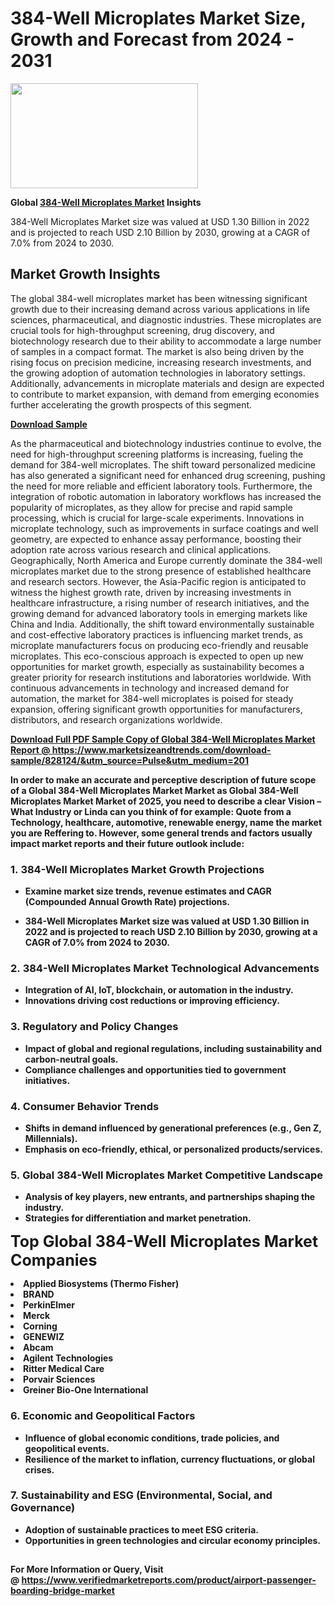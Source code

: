 <H1>384-Well Microplates Market Size, Growth and Forecast from 2024 - 2031</H1><img class="aligncenter size-medium wp-image-584254" src="https://thirdeyenews.in/wp-content/uploads/2024/09/Global-Market-Research-300x168.jpeg" alt="" width="300" height="168" /><p><strong>Global&nbsp;<a href="https://www.marketsizeandtrends.com/download-sample/828124/&amp;utm_source=Pulse&amp;utm_medium=201">384-Well Microplates Market</a> Insights</strong></p><p>384-Well Microplates Market size was valued at USD 1.30 Billion in 2022 and is projected to reach USD 2.10 Billion by 2030, growing at a CAGR of 7.0% from 2024 to 2030.</p><p><h2>Market Growth Insights</h2> <p>The global 384-well microplates market has been witnessing significant growth due to their increasing demand across various applications in life sciences, pharmaceutical, and diagnostic industries. These microplates are crucial tools for high-throughput screening, drug discovery, and biotechnology research due to their ability to accommodate a large number of samples in a compact format. The market is also being driven by the rising focus on precision medicine, increasing research investments, and the growing adoption of automation technologies in laboratory settings. Additionally, advancements in microplate materials and design are expected to contribute to market expansion, with demand from emerging economies further accelerating the growth prospects of this segment.</p> <p><strong><a href="#">Download Sample</a></strong></p> <p>As the pharmaceutical and biotechnology industries continue to evolve, the need for high-throughput screening platforms is increasing, fueling the demand for 384-well microplates. The shift toward personalized medicine has also generated a significant need for enhanced drug screening, pushing the need for more reliable and efficient laboratory tools. Furthermore, the integration of robotic automation in laboratory workflows has increased the popularity of microplates, as they allow for precise and rapid sample processing, which is crucial for large-scale experiments. Innovations in microplate technology, such as improvements in surface coatings and well geometry, are expected to enhance assay performance, boosting their adoption rate across various research and clinical applications. Geographically, North America and Europe currently dominate the 384-well microplates market due to the strong presence of established healthcare and research sectors. However, the Asia-Pacific region is anticipated to witness the highest growth rate, driven by increasing investments in healthcare infrastructure, a rising number of research initiatives, and the growing demand for advanced laboratory tools in emerging markets like China and India. Additionally, the shift toward environmentally sustainable and cost-effective laboratory practices is influencing market trends, as microplate manufacturers focus on producing eco-friendly and reusable microplates. This eco-conscious approach is expected to open up new opportunities for market growth, especially as sustainability becomes a greater priority for research institutions and laboratories worldwide. With continuous advancements in technology and increased demand for automation, the market for 384-well microplates is poised for steady expansion, offering significant growth opportunities for manufacturers, distributors, and research organizations worldwide.</p> <p><strong><a href="#"></p><p><span class=""><strong>Download Full PDF Sample Copy of Global 384-Well Microplates Market Report</strong> @ <a href="https://www.marketsizeandtrends.com/download-sample/828124/&amp;utm_source=Pulse&amp;utm_medium=201" target="_blank">https://www.marketsizeandtrends.com/download-sample/828124/&amp;utm_source=Pulse&amp;utm_medium=201</a></span></p><p>In order to make an accurate and perceptive description of future scope of a Global&nbsp;384-Well Microplates Market Market as Global&nbsp;384-Well Microplates Market Market of 2025, you need to describe a clear Vision &ndash; What Industry or Linda can you think of for example: Quote from a Technology, healthcare, automotive, renewable energy, name the market you are Reffering to. However, some general trends and factors usually impact market reports and their future outlook include:</p><h3>1.&nbsp;<strong>384-Well Microplates Market Growth Projections</strong></h3><ul><li>Examine market size trends, revenue estimates and CAGR (Compounded Annual Growth Rate) projections.</li><li><p>384-Well Microplates Market size was valued at USD 1.30 Billion in 2022 and is projected to reach USD 2.10 Billion by 2030, growing at a CAGR of 7.0% from 2024 to 2030.</p></li></ul><h3>2.&nbsp;<strong>384-Well Microplates Market Technological Advancements</strong></h3><ul><li>Integration of AI, IoT, blockchain, or automation in the industry.</li><li>Innovations driving cost reductions or improving efficiency.</li></ul><h3>3.&nbsp;<strong>Regulatory and Policy Changes</strong></h3><ul><li>Impact of global and regional regulations, including sustainability and carbon-neutral goals.</li><li>Compliance challenges and opportunities tied to government initiatives.</li></ul><h3>4.&nbsp;<strong>Consumer Behavior Trends</strong></h3><ul><li>Shifts in demand influenced by generational preferences (e.g., Gen Z, Millennials).</li><li>Emphasis on eco-friendly, ethical, or personalized products/services.</li></ul><h3>5.&nbsp;<strong>Global 384-Well Microplates Market Competitive Landscape</strong></h3><ul><li>Analysis of key players, new entrants, and partnerships shaping the industry.</li><li>Strategies for differentiation and market penetration.</li></ul><p data-pm-slice="1 1 []"><span style="color: inherit; font-family: inherit; font-size: 25px;">Top Global 384-Well Microplates Market Companies</span></p><div class="" data-test-id=""><p><li>Applied Biosystems (Thermo Fisher)</li><li> BRAND</li><li> PerkinElmer</li><li> Merck</li><li> Corning</li><li> GENEWIZ</li><li> Abcam</li><li> Agilent Technologies</li><li> Ritter Medical Care</li><li> Porvair Sciences</li><li> Greiner Bio-One International</li></p></div><h3>6.&nbsp;<strong>Economic and Geopolitical Factors</strong></h3><ul><li>Influence of global economic conditions, trade policies, and geopolitical events.</li><li>Resilience of the market to inflation, currency fluctuations, or global crises.</li></ul><h3>7.&nbsp;<strong>Sustainability and ESG (Environmental, Social, and Governance)</strong></h3><ul><li>Adoption of sustainable practices to meet ESG criteria.</li><li>Opportunities in green technologies and circular economy principles.</li></ul><h2><strong style="font-size: 14px;">For More Information or Query, Visit @&nbsp;</strong><a style="background-color: #ffffff; font-size: 14px;" href="https://www.marketsizeandtrends.com/report/384-well-microplates-market/" target="_blank">https://www.verifiedmarketreports.com/product/airport-passenger-boarding-bridge-market</a></h2>
